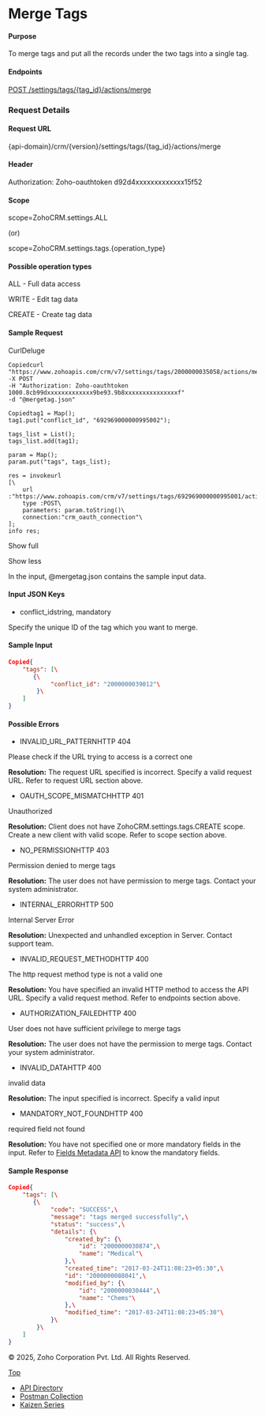 
# Merge Tags

#### Purpose

To merge tags and put all the records under the two tags into a single tag.

#### Endpoints

[POST /settings/tags/{tag\_id}/actions/merge](https://www.zoho.com/crm/developer/docs/api/v7/merge-tags.html)

### Request Details

#### Request URL

{api-domain}/crm/{version}/settings/tags/{tag\_id}/actions/merge

#### Header

Authorization: Zoho-oauthtoken d92d4xxxxxxxxxxxxx15f52

#### Scope

scope=ZohoCRM.settings.ALL

(or)

scope=ZohoCRM.settings.tags.{operation\_type}

#### Possible operation types

ALL - Full data access

WRITE - Edit tag data

CREATE - Create tag data

#### Sample Request

CurlDeluge

``` curl
Copiedcurl "https://www.zohoapis.com/crm/v7/settings/tags/2000000035058/actions/merge"
-X POST
-H "Authorization: Zoho-oauthtoken 1000.8cb99dxxxxxxxxxxxxx9be93.9b8xxxxxxxxxxxxxxxf"
-d "@mergetag.json"
```

``` deluge
Copiedtag1 = Map();
tag1.put("conflict_id", "692969000000995002");

tags_list = List();
tags_list.add(tag1);

param = Map();
param.put("tags", tags_list);

res = invokeurl
[\
	url :"https://www.zohoapis.com/crm/v7/settings/tags/692969000000995001/actions/merge"\
	type :POST\
	parameters: param.toString()\
	connection:"crm_oauth_connection"\
];
info res;
```

Show full

Show less

In the input, @mergetag.json contains the sample input data.

#### Input JSON Keys

- conflict\_idstring, mandatory



Specify the unique ID of the tag which you want to merge.


#### Sample Input

``` json
Copied{
    "tags": [\
       {\
            "conflict_id": "2000000039012"\
        }\
    ]
}
```

#### Possible Errors

- INVALID\_URL\_PATTERNHTTP 404



Please check if the URL trying to access is a correct one

**Resolution:** The request URL specified is incorrect. Specify a valid request URL. Refer to request URL section above.

- OAUTH\_SCOPE\_MISMATCHHTTP 401



Unauthorized

**Resolution:** Client does not have ZohoCRM.settings.tags.CREATE scope. Create a new client with valid scope. Refer to scope section above.

- NO\_PERMISSIONHTTP 403



Permission denied to merge tags

**Resolution:** The user does not have permission to merge tags. Contact your system administrator.

- INTERNAL\_ERRORHTTP 500



Internal Server Error

**Resolution:** Unexpected and unhandled exception in Server. Contact support team.

- INVALID\_REQUEST\_METHODHTTP 400



The http request method type is not a valid one

**Resolution:** You have specified an invalid HTTP method to access the API URL. Specify a valid request method. Refer to endpoints section above.

- AUTHORIZATION\_FAILEDHTTP 400



User does not have sufficient privilege to merge tags

**Resolution:** The user does not have the permission to merge tags. Contact your system administrator.

- INVALID\_DATAHTTP 400



invalid data

**Resolution:** The input specified is incorrect. Specify a valid input

- MANDATORY\_NOT\_FOUNDHTTP 400



required field not found

**Resolution:** You have not specified one or more mandatory fields in the input. Refer to [Fields Metadata API](https://www.zoho.com/crm/developer/docs/api/v7/field-meta.html) to know the mandatory fields.


#### Sample Response

``` json
Copied{
    "tags": [\
       {\
            "code": "SUCCESS",\
            "message": "tags merged successfully",\
            "status": "success",\
            "details": {\
                "created_by": {\
                    "id": "2000000030874",\
                    "name": "Medical"\
                },\
                "created_time": "2017-03-24T11:08:23+05:30",\
                "id": "2000000088041",\
                "modified_by": {\
                    "id": "2000000030444",\
                    "name": "Chems"\
                },\
                "modified_time": "2017-03-24T11:08:23+05:30"\
            }\
        }\
    ]
}
```

© 2025, Zoho Corporation Pvt. Ltd. All Rights Reserved.

[Top](https://www.zoho.com/crm/developer/docs/api/v7/merge-tags.html#top)

- [API Directory](https://www.zoho.com/crm/developer/docs/api-directory.html?source_from=qlink_)
- [Postman Collection](https://www.postman.com/zohocrmdevelopers/workspace/zoho-crm-developers/overview?source_from=qlink_)
- [Kaizen Series](https://www.zoho.com/crm/developer/docs/kaizen-series-directory.html?source_from=qlink_)